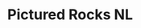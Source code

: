 ---
unit_code: "PIRO"
unit_name: "Pictured Rocks NL"
unit_type: "National Lakeshore"
nps_region: "Midwest"
scalerank: 5
note: "null"
name: "Pictured Rocks NL"
featureclass: "National Park Service"
geojson: >-
  {"type":"Feature","properties":{},"geometry":{"type":"Polygon","coordinates":[[[-86.09098307291667,46.67545572916667],[-86.09098307291667,46.67545572916667],[-86.00394694010417,46.68802897135417],[-86.00065104166667,46.67911783854167],[-86.01033528645834,46.63566080729167],[-86.03446451822917,46.611572265625],[-86.082763671875,46.611572265625],[-86.082763671875,46.6212158203125],[-86.19864908854167,46.6212158203125],[-86.19864908854167,46.57291666666667],[-86.24210611979167,46.57291666666667],[-86.26143391927084,46.58740234375],[-86.26143391927084,46.558430989583336],[-86.304931640625,46.5343017578125],[-86.35799153645834,46.52945963541667],[-86.38216145833334,46.4908447265625],[-86.43046061197917,46.4908447265625],[-86.43046061197917,46.47147623697917],[-86.51737467447917,46.476318359375],[-86.51737467447917,46.41837565104167],[-86.53181966145834,46.4473876953125],[-86.57527669270834,46.45703125],[-86.59464518229167,46.4232177734375],[-86.62361653645834,46.42801920572917],[-86.62996419270834,46.44303385416667],[-86.62556966145834,46.443929036458336],[-86.59456380208334,46.465576171875],[-86.54638671875,46.515869140625],[-86.53328450520834,46.52652994791667],[-86.48832194010417,46.553426106770836],[-86.4725341796875,46.55802408854167],[-86.4365234375,46.5625],[-86.396484375,46.5860595703125],[-86.28287760416667,46.6217041015625],[-86.14567057291667,46.69059244791667],[-86.11848958333334,46.67887369791667],[-86.09098307291667,46.67545572916667]]]}}
number: 96
title: "Pictured Rocks NL"
---